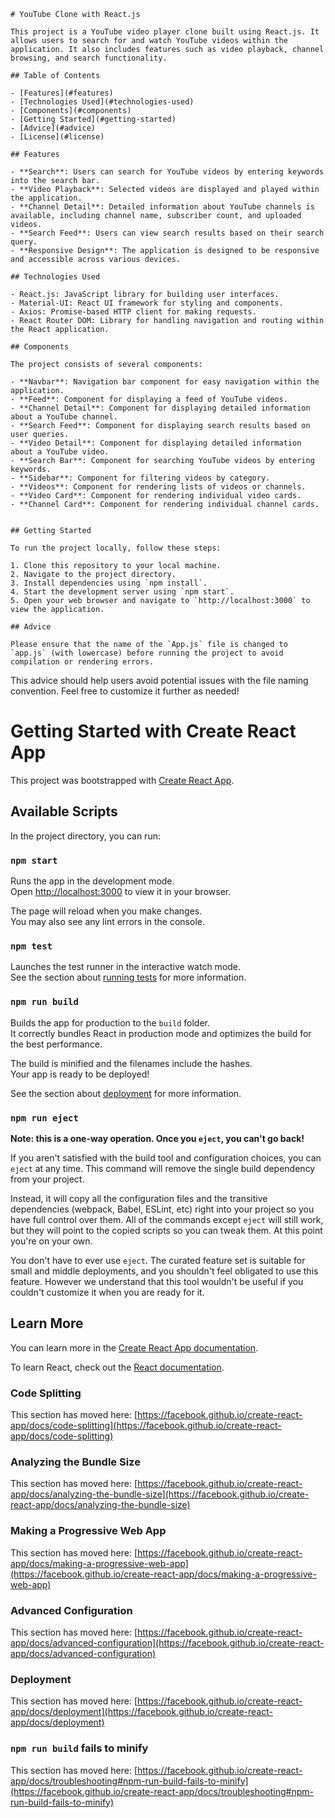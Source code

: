 
```
# YouTube Clone with React.js

This project is a YouTube video player clone built using React.js. It allows users to search for and watch YouTube videos within the application. It also includes features such as video playback, channel browsing, and search functionality.

## Table of Contents

- [Features](#features)
- [Technologies Used](#technologies-used)
- [Components](#components)
- [Getting Started](#getting-started)
- [Advice](#advice)
- [License](#license)

## Features

- **Search**: Users can search for YouTube videos by entering keywords into the search bar.
- **Video Playback**: Selected videos are displayed and played within the application.
- **Channel Detail**: Detailed information about YouTube channels is available, including channel name, subscriber count, and uploaded videos.
- **Search Feed**: Users can view search results based on their search query.
- **Responsive Design**: The application is designed to be responsive and accessible across various devices.

## Technologies Used

- React.js: JavaScript library for building user interfaces.
- Material-UI: React UI framework for styling and components.
- Axios: Promise-based HTTP client for making requests.
- React Router DOM: Library for handling navigation and routing within the React application.

## Components

The project consists of several components:

- **Navbar**: Navigation bar component for easy navigation within the application.
- **Feed**: Component for displaying a feed of YouTube videos.
- **Channel Detail**: Component for displaying detailed information about a YouTube channel.
- **Search Feed**: Component for displaying search results based on user queries.
- **Video Detail**: Component for displaying detailed information about a YouTube video.
- **Search Bar**: Component for searching YouTube videos by entering keywords.
- **Sidebar**: Component for filtering videos by category.
- **Videos**: Component for rendering lists of videos or channels.
- **Video Card**: Component for rendering individual video cards.
- **Channel Card**: Component for rendering individual channel cards.


## Getting Started

To run the project locally, follow these steps:

1. Clone this repository to your local machine.
2. Navigate to the project directory.
3. Install dependencies using `npm install`.
4. Start the development server using `npm start`.
5. Open your web browser and navigate to `http://localhost:3000` to view the application.

## Advice

Please ensure that the name of the `App.js` file is changed to `app.js` (with lowercase) before running the project to avoid compilation or rendering errors.

```

This advice should help users avoid potential issues with the file naming convention. Feel free to customize it further as needed!




# Getting Started with Create React App

This project was bootstrapped with [Create React App](https://github.com/facebook/create-react-app).

## Available Scripts

In the project directory, you can run:

### `npm start`

Runs the app in the development mode.\
Open [http://localhost:3000](http://localhost:3000) to view it in your browser.

The page will reload when you make changes.\
You may also see any lint errors in the console.

### `npm test`

Launches the test runner in the interactive watch mode.\
See the section about [running tests](https://facebook.github.io/create-react-app/docs/running-tests) for more information.

### `npm run build`

Builds the app for production to the `build` folder.\
It correctly bundles React in production mode and optimizes the build for the best performance.

The build is minified and the filenames include the hashes.\
Your app is ready to be deployed!

See the section about [deployment](https://facebook.github.io/create-react-app/docs/deployment) for more information.

### `npm run eject`

**Note: this is a one-way operation. Once you `eject`, you can't go back!**

If you aren't satisfied with the build tool and configuration choices, you can `eject` at any time. This command will remove the single build dependency from your project.

Instead, it will copy all the configuration files and the transitive dependencies (webpack, Babel, ESLint, etc) right into your project so you have full control over them. All of the commands except `eject` will still work, but they will point to the copied scripts so you can tweak them. At this point you're on your own.

You don't have to ever use `eject`. The curated feature set is suitable for small and middle deployments, and you shouldn't feel obligated to use this feature. However we understand that this tool wouldn't be useful if you couldn't customize it when you are ready for it.

## Learn More

You can learn more in the [Create React App documentation](https://facebook.github.io/create-react-app/docs/getting-started).

To learn React, check out the [React documentation](https://reactjs.org/).

### Code Splitting

This section has moved here: [https://facebook.github.io/create-react-app/docs/code-splitting](https://facebook.github.io/create-react-app/docs/code-splitting)

### Analyzing the Bundle Size

This section has moved here: [https://facebook.github.io/create-react-app/docs/analyzing-the-bundle-size](https://facebook.github.io/create-react-app/docs/analyzing-the-bundle-size)

### Making a Progressive Web App

This section has moved here: [https://facebook.github.io/create-react-app/docs/making-a-progressive-web-app](https://facebook.github.io/create-react-app/docs/making-a-progressive-web-app)

### Advanced Configuration

This section has moved here: [https://facebook.github.io/create-react-app/docs/advanced-configuration](https://facebook.github.io/create-react-app/docs/advanced-configuration)

### Deployment

This section has moved here: [https://facebook.github.io/create-react-app/docs/deployment](https://facebook.github.io/create-react-app/docs/deployment)

### `npm run build` fails to minify

This section has moved here: [https://facebook.github.io/create-react-app/docs/troubleshooting#npm-run-build-fails-to-minify](https://facebook.github.io/create-react-app/docs/troubleshooting#npm-run-build-fails-to-minify)

